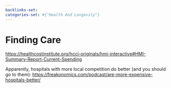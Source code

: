 ```yaml
---
backlinks-set: 
categories-set: #{"Health And Longevity"}
---
```

# Finding Care

https://healthcostinstitute.org/hcci-originals/hmi-interactive#HMI-Summary-Report-Current-Spending

Apparently, hospitals with more local competition do better (and you should go
to them): https://freakonomics.com/podcast/are-more-expensive-hospitals-better/